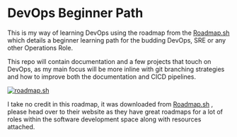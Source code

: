 # DevOps Beginner Path

This is my way of learning DevOps using the roadmap from the [Roadmap.sh](https://roadmap.sh/devops?r=devops) which details a beginner learning path for the budding DevOps, SRE or any other Operations Role.

This repo will contain documentation and a few projects that touch on DevOps, as my main focus will be more inline with git branching strategies and how to improve both the documentation and CICD pipelines.

[![roadmap.sh](https://roadmap.sh/card/wide/6664308fe724e39e4d1f678f?variant=dark&roadmaps=devops)](https://roadmap.sh)

I take no credit in this roadmap, it was downloaded from [Roadmap.sh](https://roadmap.sh/get-started) , please head over to their website as they have great roadmaps for a lot of roles within the software development space along with resources attached.

